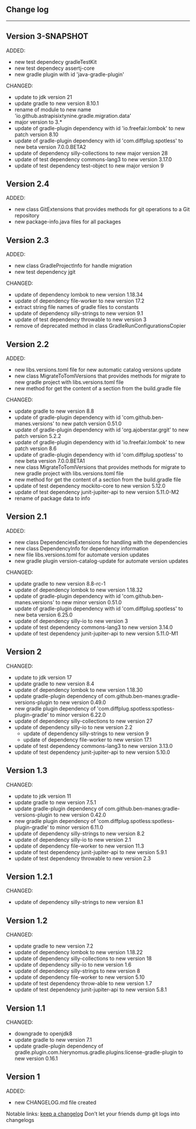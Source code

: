 ## Change log
----------------------

Version 3-SNAPSHOT
-------------

ADDED:

- new test dependecy gradleTestKit
- new test dependecy assertj-core
- new gradle plugin with id 'java-gradle-plugin'

CHANGED:

- update to jdk version 21
- update gradle to new version 8.10.1
- rename of module to new name 'io.github.astrapisixtynine.gradle.migration.data'
- major version to 3.*
- update of gradle-plugin dependency with id 'io.freefair.lombok' to new patch version 8.10
- update of gradle-plugin dependency with id 'com.diffplug.spotless' to new beta version 7.0.0.BETA2
- update of dependency silly-collections to new major version 28
- update of test dependency commons-lang3 to new version 3.17.0
- update of test dependency test-object to new major version 9

Version 2.4
-------------

ADDED:

- new class GitExtensions that provides methods for git operations to a Git repository
- new package-info.java files for all packages


Version 2.3
-------------

ADDED:

- new class GradleProjectInfo for handle migration
- new test dependency jgit

CHANGED:

- update of dependency lombok to new version 1.18.34
- update of dependency file-worker to new version 17.2
- extract string file names of gradle files to constants
- update of dependency silly-strings to new version 9.1
- update of test dependency throwable to new version 3
- remove of deprecated method in class GradleRunConfigurationsCopier

Version 2.2
-------------

ADDED:

- new libs.versions.toml file for new automatic catalog versions update
- new class MigrateToTomlVersions that provides methods for migrate to new gradle project with libs.versions.toml file
- new method for get the content of a section from the build.gradle file

CHANGED:

- update gradle to new version 8.8
- update of gradle-plugin dependency with id 'com.github.ben-manes.versions' to new patch version 0.51.0
- update of gradle-plugin dependency with id 'org.ajoberstar.grgit' to new patch version 5.2.2
- update of gradle-plugin dependency with id 'io.freefair.lombok' to new patch version 8.6
- update of gradle-plugin dependency with id 'com.diffplug.spotless' to new beta version 7.0.0.BETA1
- new class MigrateToTomlVersions that provides methods for migrate to new gradle project with libs.versions.toml file
- new method for get the content of a section from the build.gradle file
- update of test dependency mockito-core to new version 5.12.0
- update of test dependency junit-jupiter-api to new version 5.11.0-M2
- rename of package data to info

Version 2.1
-------------

ADDED:

- new class DependenciesExtensions for handling with the dependencies
- new class DependencyInfo for dependency information
- new file libs.versions.toml for automate version updates
- new gradle plugin version-catalog-update for automate version updates

CHANGED:

- update gradle to new version 8.8-rc-1
- update of dependency lombok to new version 1.18.32
- update of gradle-plugin dependency with id 'com.github.ben-manes.versions' to new minor version 0.51.0
- update of gradle-plugin dependency with id 'com.diffplug.spotless' to new beta version 6.25.0
- update of dependency silly-io to new version 3
- update of test dependency commons-lang3 to new version 3.14.0
- update of test dependency junit-jupiter-api to new version 5.11.0-M1

Version 2
-------------

CHANGED:

- update to jdk version 17
- update gradle to new version 8.4
- update of dependency lombok to new version 1.18.30
- update gradle-plugin dependency of com.github.ben-manes:gradle-versions-plugin to new version 0.49.0
- new gradle plugin dependency of 'com.diffplug.spotless:spotless-plugin-gradle' to minor version 6.22.0
- update of dependency silly-collections to new version 27
- update of dependency silly-io to new version 2.2
  - update of dependency silly-strings to new version 9
  - update of dependency file-worker to new version 17.1
- update of test dependency commons-lang3 to new version 3.13.0
- update of test dependency junit-jupiter-api to new version 5.10.0

Version 1.3
-------------

CHANGED:

- update to jdk version 11
- update gradle to new version 7.5.1
- update gradle-plugin dependency of com.github.ben-manes:gradle-versions-plugin to new version 0.42.0
- new gradle plugin dependency of 'com.diffplug.spotless:spotless-plugin-gradle' to minor version 6.11.0
- update of dependency silly-strings to new version 8.2
- update of dependency silly-io to new version 2.1
- update of dependency file-worker to new version 11.3
- update of test dependency junit-jupiter-api to new version 5.9.1
- update of test dependency throwable to new version 2.3

Version 1.2.1
-------------

CHANGED:

- update of dependency silly-strings to new version 8.1

Version 1.2
-------------

CHANGED:

- update gradle to new version 7.2
- update of dependency lombok to new version 1.18.22
- update of dependency silly-collections to new version 18
- update of dependency silly-io to new version 1.6
- update of dependency silly-strings to new version 8
- update of dependency file-worker to new version 5.10
- update of test dependency throw-able to new version 1.7
- update of test dependency junit-jupiter-api to new version 5.8.1

Version 1.1
-------------

CHANGED:

- downgrade to openjdk8
- update gradle to new version 7.1
- update gradle-plugin dependency of gradle.plugin.com.hierynomus.gradle.plugins:license-gradle-plugin to new version 0.16.1

Version 1
-------------

ADDED:

- new CHANGELOG.md file created

Notable links:
[keep a changelog](http://keepachangelog.com/en/1.0.0/) Don’t let your friends dump git logs into
changelogs
